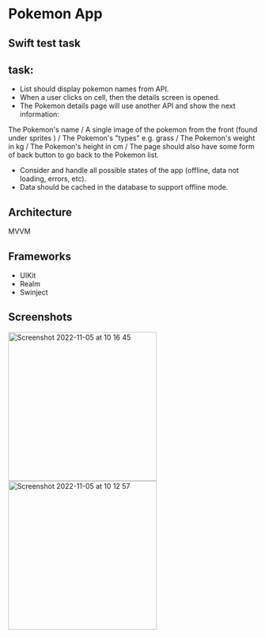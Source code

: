 # Pokemon App 

## Swift test task


## task:


- List should display pokemon names from API.
- When a user clicks on cell, then the details screen is opened.
- The Pokemon details page will use another API and show the next information:

The Pokemon's name    /
A single image of the pokemon from the front (found under sprites )    /
The Pokemon's "types" e.g. grass    /
The Pokemon's weight in kg    /
The Pokemon's height in cm    /
The page should also have some form of back button to go back to the Pokemon list.
- Consider and handle all possible states of the app (offline, data not loading, errors, etc).
- Data should be cached in the database to support offline mode.


## Architecture

MVVM

## Frameworks

- UIKit
- Realm
- Swinject



## Screenshots
<img width="300" alt="Screenshot 2022-11-05 at 10 16 45" src="https://user-images.githubusercontent.com/93728977/200107808-8e57f010-6376-48fb-a58d-dd2d288b0eee.png"><img width="300" alt="Screenshot 2022-11-05 at 10 12 57" src="https://user-images.githubusercontent.com/93728977/200107670-1b307cfe-e0fa-4f6a-ad28-1d418898963b.png">
